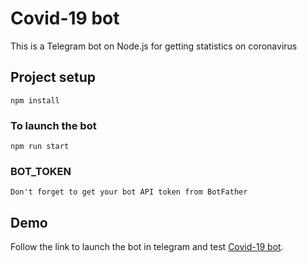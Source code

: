 # Covid-19 bot
This is a Telegram bot on Node.js for getting statistics on coronavirus

## Project setup
```
npm install
```

### To launch the bot
```
npm run start
```

### BOT_TOKEN
```
Don't forget to get your bot API token from BotFather
```

## Demo
Follow the link to launch the bot in telegram and test [Covid-19 bot](https://t.me/Jovid19_bot).


